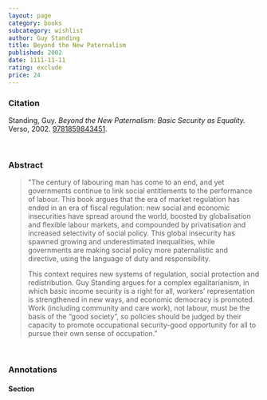 ```yaml
---
layout: page
category: books
subcategory: wishlist
author: Guy Standing
title: Beyond the New Paternalism
published: 2002
date: 1111-11-11
rating: exclude
price: 24
---
```


### Citation

Standing, Guy. *Beyond the New Paternalism: Basic Security as Equality.* Verso, 2002. [9781859843451](https://www.versobooks.com/en-ca/products/1771-beyond-the-new-paternalism).

<br>

### Abstract

> "The century of labouring man has come to an end, and yet governments continue to link social entitlements to the performance of labour. This book argues that the era of market regulation has ended in an era of fiscal regulation: new social and economic insecurities have spread around the world, boosted by globalisation and flexible labour markets, and compounded by privatisation and increased selectivity of social policy. This global insecurity has spawned growing and underestimated inequalities, while governments are making social policy more paternalistic and directive, using the language of duty and responsibility.
>
> This context requires new systems of regulation, social protection and redistribution. Guy Standing argues for a complex egalitarianism, in which basic income security is a right for all, workers’ representation is strengthened in new ways, and economic democracy is promoted. Work (including community and care work), not labour, must be the basis of the “good society”, so policies should be judged by their capacity to promote occupational security-good opportunity for all to pursue their own sense of occupation."

<br>

### Annotations

#### Section

<br>
